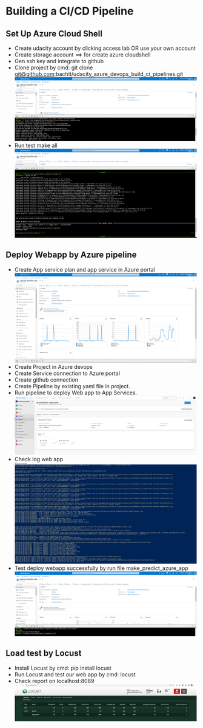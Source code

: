 
# Building a CI/CD Pipeline


## Set Up Azure Cloud Shell
- Create udacity account by clicking access lab OR use your own account
- Create storage account ==> for create azure cloudshell
- Gen ssh key and integrate to github
- Clone project by cmd: git clone git@github.com:bachlt/udacity_azure_devops_build_ci_pipelines.git
![Clone Git From Cloud Shell](screenshot/1_cloudshell_clone_git.PNG) 
- Run test make all
![Run test make all](screenshot/1_cloudshell_test_make_all.PNG) 

## Deploy Webapp by Azure pipeline
- Create App service plan and app service in Azure portal
![ App service](screenshot/3.1_azure_app_services.PNG) 
- Create Project in Azure devops
- Create Service connection to Azure portal
- Create github connection
- Create Pipeline by existing yaml file in project.
- Run pipeline to deploy Web app to App Services.
![Pipeline Run](screenshot/3.2_azure_pipeline.PNG)
- Check log web app
![log web app](screenshot/3.3_deploy_webapp_logs.PNG)
- Test deploy webapp successfully by run file make_predict_azure_app
![Run Test in cloud shell](screenshot/3.1_azure_app_make_predict.PNG)

## Load test by Locust
- Install Locust by cmd: pip install locust
- Run Locust and test our web app by cmd: locust
- Check report on localhost:8089
![Locust report](screenshot/4_locust_screenshot.PNG)
